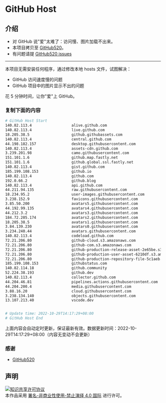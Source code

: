 # GitHub Host
## 介绍
- 对 GitHub 说"爱"太难了：访问慢、图片加载不出来。
- 本项目拷贝至 [GitHub520](https://github.com/521xueweihan/GitHub520)。
- 有问题请提 [GitHub520 issues](https://github.com/521xueweihan/GitHub520/issues/new)

---

本项目无需安装任何程序，通过修改本地 hosts 文件，试图解决：
- GitHub 访问速度慢的问题
- GitHub 项目中的图片显示不出的问题

花 5 分钟时间，让你"爱"上 GitHub。

### 复制下面的内容
```bash
# GitHub Host Start
140.82.113.4                  alive.github.com
140.82.113.4                  live.github.com
18.205.38.5                   github.githubassets.com
140.82.113.4                  central.github.com
44.198.182.157                desktop.githubusercontent.com
140.82.113.4                  assets-cdn.github.com
3.239.201.98                  camo.githubusercontent.com
151.101.1.6                   github.map.fastly.net
151.101.1.6                   github.global.ssl.fastly.net
140.82.113.4                  gist.github.com
185.199.108.153               github.io
140.82.113.4                  github.com
192.0.66.2                    github.blog
140.82.113.4                  api.github.com
44.211.94.135                 raw.githubusercontent.com
18.234.95.2                   user-images.githubusercontent.com
3.238.152.9                   favicons.githubusercontent.com
3.85.50.200                   avatars5.githubusercontent.com
44.192.99.135                 avatars4.githubusercontent.com
44.212.3.2                    avatars3.githubusercontent.com
184.72.205.174                avatars2.githubusercontent.com
18.205.38.5                   avatars1.githubusercontent.com
3.84.139.230                  avatars0.githubusercontent.com
3.234.240.44                  avatars.githubusercontent.com
140.82.113.4                  codeload.github.com
72.21.206.80                  github-cloud.s3.amazonaws.com
72.21.206.80                  github-com.s3.amazonaws.com
72.21.206.80                  github-production-release-asset-2e65be.s3.amazonaws.com
72.21.206.80                  github-production-user-asset-6210df.s3.amazonaws.com
72.21.206.80                  github-production-repository-file-5c1aeb.s3.amazonaws.com
185.199.108.153               githubstatus.com
140.82.114.18                 github.community
52.224.38.193                 github.dev
140.82.113.4                  collector.github.com
44.204.46.81                  pipelines.actions.githubusercontent.com
44.204.200.4                  media.githubusercontent.com
3.88.16.20                    cloud.githubusercontent.com
3.238.134.140                 objects.githubusercontent.com
13.107.213.40                 vscode.dev


# Update time: 2022-10-29T14:17:29+08:00
# GitHub Host End

```
上面内容会自动定时更新，保证最新有效。数据更新时间：2022-10-29T14:17:29+08:00（内容无变动不会更新）

### 感谢

- [GitHub520](https://github.com/521xueweihan/GitHub520)

## 声明
<a rel="license" href="https://creativecommons.org/licenses/by-nc-nd/4.0/deed.zh"><img alt="知识共享许可协议" style="border-width: 0" src="https://licensebuttons.net/l/by-nc-nd/4.0/88x31.png"></a><br>本作品采用 <a rel="license" href="https://creativecommons.org/licenses/by-nc-nd/4.0/deed.zh">署名-非商业性使用-禁止演绎 4.0 国际</a> 进行许可。